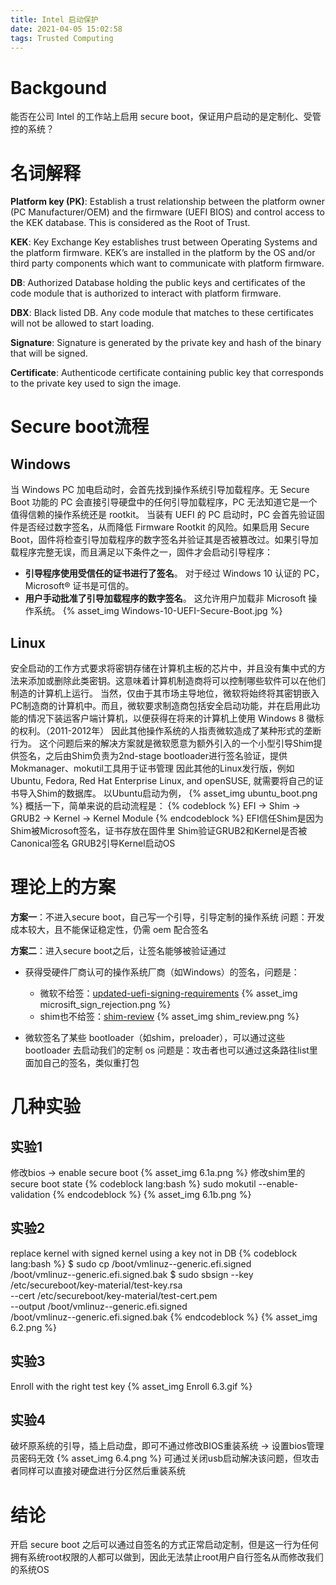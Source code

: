 ```yaml
---
title: Intel 启动保护
date: 2021-04-05 15:02:58
tags: Trusted Computing
---
```

# Backgound

能否在公司 Intel 的工作站上启用 secure boot，保证用户启动的是定制化、受管控的系统？

# 名词解释

**Platform key (PK)**: Establish a trust relationship between the platform owner (PC Manufacturer/OEM) and the firmware (UEFI BIOS) and control access to the KEK database. This is considered as the Root of Trust.

<!--more-->

**KEK**: Key Exchange Key establishes trust between Operating Systems and the platform firmware. KEK’s are installed in the platform by the OS and/or third party components which want to communicate with platform firmware.

**DB**: Authorized Database holding the public keys and certificates of the code module that is authorized to interact with platform firmware.

**DBX**: Black listed DB. Any code module that matches to these certificates will not be allowed to start loading.

**Signature**: Signature is generated by the private key and hash of the binary that will be signed.

**Certificate**: Authenticode certificate containing public key that corresponds to the private key used to sign the image.

# Secure boot流程

## Windows

当 Windows PC 加电启动时，会首先找到操作系统引导加载程序。无 Secure Boot 功能的 PC 会直接引导硬盘中的任何引导加载程序，PC 无法知道它是一个值得信赖的操作系统还是 rootkit。
当装有 UEFI 的 PC 启动时，PC 会首先验证固件是否经过数字签名，从而降低 Firmware Rootkit 的风险。如果启用 Secure Boot，固件将检查引导加载程序的数字签名并验证其是否被篡改过。如果引导加载程序完整无误，而且满足以下条件之一，固件才会启动引导程序：
* **引导程序使用受信任的证书进行了签名**。 对于经过 Windows 10 认证的 PC， Microsoft® 证书是可信的。
* **用户手动批准了引导加载程序的数字签名**。 这允许用户加载非 Microsoft 操作系统。
{% asset_img Windows-10-UEFI-Secure-Boot.jpg %}

## Linux

安全启动的工作方式要求将密钥存储在计算机主板的芯片中，并且没有集中式的方法来添加或删除此类密钥。这意味着计算机制造商将可以控制哪些软件可以在他们制造的计算机上运行。
当然，仅由于其市场主导地位，微软将始终将其密钥嵌入PC制造商的计算机中。而且，微软要求制造商包括安全启动功能，并在启用此功能的情况下装运客户端计算机，以便获得在将来的计算机上使用 Windows 8 徽标的权利。（2011-2012年）
因此其他操作系统的人指责微软造成了某种形式的垄断行为。
这个问题后来的解决方案就是微软愿意为额外引入的一个小型引导Shim提供签名，之后由Shim负责为2nd-stage bootloader进行签名验证，提供Mokmanager、mokutil工具用于证书管理
因此其他的Linux发行版，例如Ubuntu, Fedora, Red Hat Enterprise Linux, and openSUSE, 就需要将自己的证书导入Shim的数据库。
以Ubuntu启动为例，
{% asset_img ubuntu_boot.png %}
概括一下，简单来说的启动流程是：
{% codeblock %}
EFI → Shim → GRUB2 → Kernel → Kernel Module
{% endcodeblock %}
EFI信任Shim是因为Shim被Microsoft签名，证书存放在固件里
Shim验证GRUB2和Kernel是否被Canonical签名
GRUB2引导Kernel启动OS

# 理论上的方案

**方案一**：不进入secure boot，自己写一个引导，引导定制的操作系统
问题：开发成本较大，且不能保证稳定性，仍需 oem 配合签名

**方案二**：进入secure boot之后，让签名能够被验证通过

* 获得受硬件厂商认可的操作系统厂商（如Windows）的签名，问题是：

    * 微软不给签：[updated-uefi-signing-requirements](https://techcommunity.microsoft.com/t5/hardware-dev-center/updated-uefi-signing-requirements/ba-p/1062916)
    {% asset_img microsift_sign_rejection.png %}
    * shim也不给签：[shim-review](https://github.com/rhboot/shim-review)
    {% asset_img shim_review.png %}

* 微软签名了某些 bootloader（如shim，preloader），可以通过这些 bootloader 去启动我们的定制 os
问题是：攻击者也可以通过这条路往list里面加自己的签名，类似重打包

# 几种实验

## 实验1

修改bios → enable secure boot
{% asset_img 6.1a.png %}
修改shim里的secure boot state
{% codeblock lang:bash %}
sudo mokutil --enable-validation
{% endcodeblock %}
{% asset_img 6.1b.png %}

## 实验2

replace kernel with signed kernel using a key not in DB
{% codeblock lang:bash %}
$ sudo cp /boot/vmlinuz-<version>-generic.efi.signed \
          /boot/vmlinuz-<version>-generic.efi.signed.bak
$ sudo sbsign --key /etc/secureboot/key-material/test-key.rsa \
              --cert /etc/secureboot/key-material/test-cert.pem \
              --output /boot/vmlinuz-<version>-generic.efi.signed \
              /boot/vmlinuz-<version>-generic.efi.signed.bak
{% endcodeblock %}
{% asset_img 6.2.png %}

## 实验3

Enroll with the right test key
{% asset_img Enroll 6.3.gif %}

## 实验4

破坏原系统的引导，插上启动盘，即可不通过修改BIOS重装系统 → 设置bios管理员密码无效
{% asset_img 6.4.png %}
可通过关闭usb启动解决该问题，但攻击者同样可以直接对硬盘进行分区然后重装系统

# 结论
开启 secure boot 之后可以通过自签名的方式正常启动定制，但是这一行为任何拥有系统root权限的人都可以做到，因此无法禁止root用户自行签名从而修改我们的系统OS

